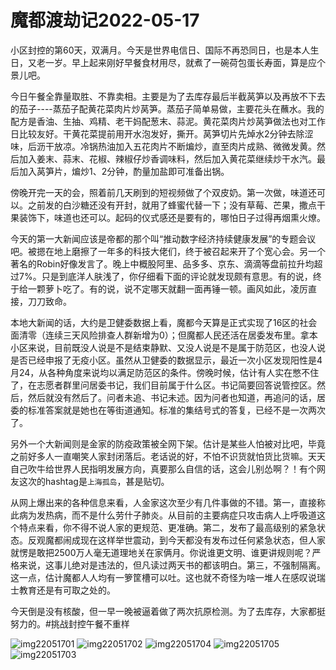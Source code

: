 # 魔都渡劫记2022-05-17

小区封控的第60天，双满月。今天是世界电信日、国际不再恐同日，也是本人生日，又老一岁。早上起来刚好早餐食材用尽，就煮了一碗荷包蛋长寿面，算是应个景儿吧。

今日午餐全靠量取胜、不靠卖相。主要是为了去库存最后半截莴笋以及再放不下去的茄子\----蒸茄子配黄花菜肉片炒莴笋。蒸茄子简单易做，主要花头在蘸水。我的配方是香油、生抽、鸡精、老干妈配葱末、蒜泥。黄花菜肉片炒莴笋做法也对工作日比较友好。干黄花菜提前用开水泡发好，撕开。莴笋切片先焯水2分钟去除涩味，后沥干放凉。冷锅热油加入五花肉片不断煸炒，直至肉片成熟、微微发黄。然后加入姜末、蒜末、花椒、辣椒仔炒香调味料，然后加入黄花菜继续炒干水汽。最后加入莴笋片，煸炒1、2分钟，酌量加盐即可准备出锅。

傍晚开完一天的会，照着前几天刷到的短视频做了个双皮奶。第一次做，味道还可以。之前发的白沙糖还没有开封，就用了蜂蜜代替一下；没有草莓、芒果，撒点干果装饰下，味道也还可以。起码的仪式感还是要有的，哪怕日子过得再烟熏火燎。

今天的第一大新闻应该是帝都的那个叫“推动数字经济持续健康发展”的专题会议吧。被摁在地上磨擦了一年多的科技大佬们，终于被召起来开了个宽心会。另一个著名的Robin好像发言了。晚上中概股阿里、品多多、京东、滴滴等盘前拉升均超过7%。只是到底洋人肤浅了，你仔细看下面的评论就发现颇有意思。有的说，终于给一颗萝卜吃了。有的说，说不定哪天就翻一面再锤一顿。画风如此，凌厉直接，刀刀致命。

本地大新闻的话，大约是卫健委数据上看，魔都今天算是正式实现了16区的社会面清零（连续三天风险排查人群新增为0）；但魔都人民还活在居委发布里。拿本小区来说，目前既没人说是不是结束静默、又没人说是不是属于防范区，也没人说是否已经申报了无疫小区。虽然从卫健委的数据显示，最近一次小区发现阳性是4月24，从各种角度来说均以满足防范区的条件。傍晚时候，估计有人实在憋不住了，在志愿者群里问居委书记，我们目前属于什么区。书记简要回答说管控区。然后，然后就没有然后了。问者未追、书记未述。因为问者也知道，再追问的话，居委的标准答案就是她也在等街道通知。标准的集结号式的答复，已经不是一次两次了。

另外一个大新闻则是金家的防疫政策被全网下架。估计是某些人怕被对比吧，毕竟之前好多人一直嘲笑人家封闭落后。老话说的好，不怕不识货就怕货比货嘛。天天自己吹牛给世界人民指明发展方向，真要那么自信的话，这会儿别怂啊？！有个网友这次的hashtag是`上海孤岛`，甚是贴切。

从网上爆出来的各种信息来看，人金家这次至少有几件事做的不错。第一，直接称此病为发热病，而不是什么劳什子肺炎。从目前的主要病症只攻击病人上呼吸道这个特点来看，你不得不说人家的更规范、更准确。第二，发布了最高级别的紧急状态。反观魔都闹成现在这样举世震动，到今天都没有发布过任何紧急状态，但人家就愣是敢把2500万人毫无道理地关在家俩月。你说谁更文明、谁更讲规则呢？严格来说，这事儿绝对是违法的，但凡读过两天书的都该明白。第三，不强制隔离。这一点，估计魔都人人均有一箩筐槽可以吐。这也就不奇怪为啥一堆人在感叹说瑞士教育还是有可取之处的。

今天倒是没有核酸，但一早一晚被逼着做了两次抗原检测。为了去库存，大家都挺努力的。#挑战封控午餐不重样

<img decoding="async" src="https://i0.wp.com/s2.loli.net/2022/05/17/kmUtzRNajYXDOoZ.jpg?w=640&#038;ssl=1" alt="img22051701" data-recalc-dims="1" />  
<img decoding="async" src="https://i0.wp.com/s2.loli.net/2022/05/17/l4ekbRaKgwmDWry.jpg?w=640&#038;ssl=1" alt="img22051702" data-recalc-dims="1" />  
<img decoding="async" src="https://i0.wp.com/s2.loli.net/2022/05/17/LwmjkFIxtDceHdp.jpg?w=640&#038;ssl=1" alt="img22051704" data-recalc-dims="1" />  
<img decoding="async" src="https://i0.wp.com/s2.loli.net/2022/05/17/vMabpyiwVhetD8o.jpg?w=640&#038;ssl=1" alt="img22051705" data-recalc-dims="1" />  
<img decoding="async" src="https://i0.wp.com/s2.loli.net/2022/05/17/AhoaSiv9BwCMrzJ.jpg?w=640&#038;ssl=1" alt="img22051703" data-recalc-dims="1" />
